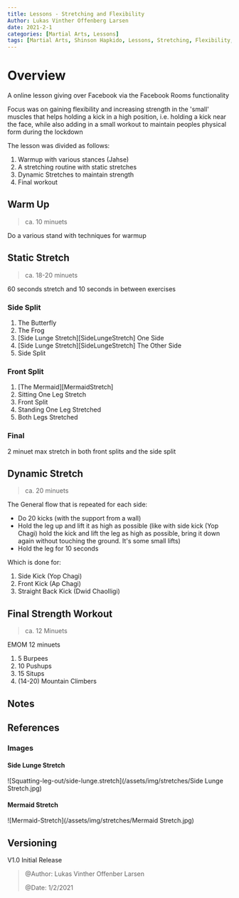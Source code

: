 ```yaml
---
title: Lessons - Stretching and Flexibility
Author: Lukas Vinther Offenberg Larsen
date: 2021-2-1
categories: [Martial Arts, Lessons]
tags: [Martial Arts, Shinson Hapkido, Lessons, Stretching, Flexibility, Strength, Kicks]
---
```


# Overview

A online lesson giving over Facebook via the Facebook Rooms functionality

Focus was on gaining flexibility and increasing strength in the 'small' muscles that helps holding a kick in a high position, i.e. holding a kick near the face, while also adding in a small workout to maintain peoples physical form during the lockdown

The lesson was divided as follows:

1. Warmup with various stances (Jahse)
2. A stretching routine with static stretches
3. Dynamic Stretches to maintain strength
4. Final workout

## Warm Up

> ca. 10 minuets

Do a various stand with techniques for warmup

## Static Stretch

> ca. 18-20 minuets

60 seconds stretch and 10 seconds in between exercises

### Side Split

1. The Butterfly
2. The Frog
3. [Side Lunge Stretch][SideLungeStretch] One Side
4. [Side Lunge Stretch][SideLungeStretch] The Other Side
5. Side Split

### Front Split

1. [The Mermaid][MermaidStretch]
2. Sitting One Leg Stretch
3. Front Split
4. Standing One Leg Stretched
5. Both Legs Stretched

### Final

2 minuet max stretch in both front splits and the side split

## Dynamic Stretch

> ca. 20 minuets

The General flow that is repeated for each side:

- Do 20 kicks (with the support from a wall)
- Hold the leg up and lift it as high as possible (like with side kick (Yop Chagi) hold the kick and lift the leg as high as possible, bring it down again without touching the ground. It's some small lifts)
- Hold the leg for 10 seconds

Which is done for:

1. Side Kick (Yop Chagi)
2. Front Kick (Ap Chagi)
3. Straight Back Kick (Dwid Chaolligi)

## Final Strength Workout

> ca. 12 Minuets

EMOM 12 minuets

1. 5 Burpees
2. 10 Pushups
3. 15 Situps
4. (14-20) Mountain Climbers

## Notes

## References

### Images

#### Side Lunge Stretch

![Squatting-leg-out/side-lunge.stretch](/assets/img/stretches/Side Lunge Stretch.jpg)

#### Mermaid Stretch

![Mermaid-Stretch](/assets/img/stretches/Mermaid Stretch.jpg)

## Versioning

V1.0 Initial Release

> @Author: Lukas Vinther Offenber Larsen
>
> @Date: 1/2/2021
